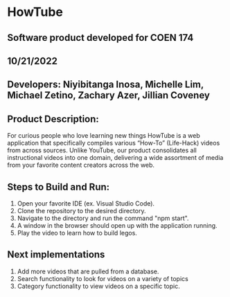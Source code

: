 # HowTube

## Software product developed for COEN 174
## 10/21/2022
## Developers: Niyibitanga Inosa, Michelle Lim, Michael Zetino, Zachary Azer, Jillian Coveney

## Product Description: 
For curious people who love learning new things HowTube is a web application that
specifically compiles various “How-To” (Life-Hack) videos from across sources. Unlike YouTube,
our product consolidates all instructional videos into one domain, delivering a wide assortment
of media from your favorite content creators across the web.

## Steps to Build and Run:
1. Open your favorite IDE (ex. Visual Studio Code).
2. Clone the repository to the desired directory. 
3. Navigate to the directory and run the command "npm start". 
4. A window in the browser should open up with the application running. 
5. Play the video to learn how to build legos.

## Next implementations
1. Add more videos that are pulled from a database. 
2. Search functionality to look for videos on a variety of topics
3. Category functionality to view videos on a specific topic.
